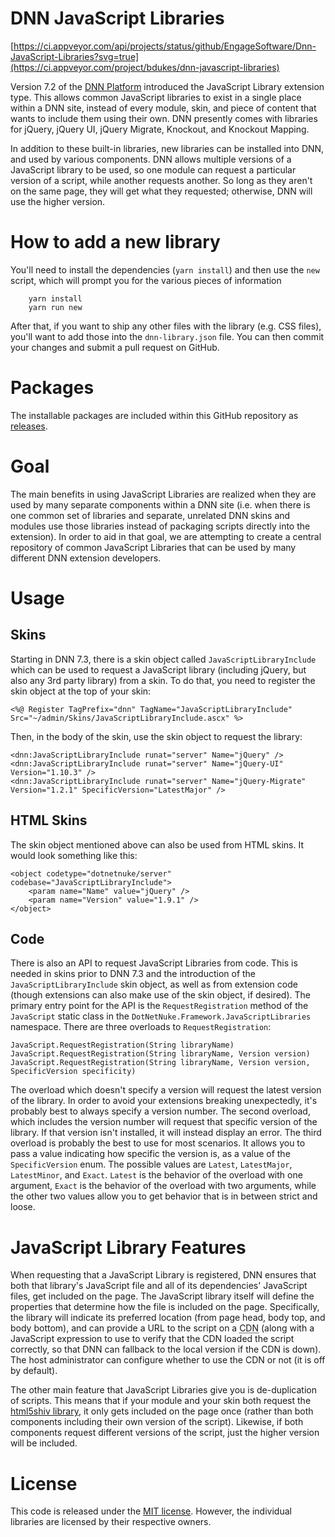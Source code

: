 # DNN JavaScript Libraries

[https://ci.appveyor.com/api/projects/status/github/EngageSoftware/Dnn-JavaScript-Libraries?svg=true](https://ci.appveyor.com/project/bdukes/dnn-javascript-libraries)

Version 7.2 of the [DNN Platform](http://www.dnnsoftware.com) introduced the
JavaScript Library extension type. This allows common JavaScript libraries to
exist in a single place within a DNN site, instead of every module, skin, and
piece of content that wants to include them using their own. DNN presently
comes with libraries for jQuery, jQuery UI, jQuery Migrate, Knockout, and
Knockout Mapping.

In addition to these built-in libraries, new libraries can be installed into
DNN, and used by various components. DNN allows multiple versions of a
JavaScript library to be used, so one module can request a particular version
of a script, while another requests another. So long as they aren't on the same
page, they will get what they requested; otherwise, DNN will use the higher
version.

# How to add a new library

You'll need to install the dependencies (`yarn install`) and then use the `new`
script, which will prompt you for the various pieces of information

```
    yarn install
    yarn run new
```

After that, if you want to ship any other files with the library (e.g. CSS
files), you'll want to add those into the `dnn-library.json` file. You can then
commit your changes and submit a pull request on GitHub.

# Packages

The installable packages are included within this GitHub repository as
[releases](/EngageSoftware/DNN-JavaScript-Libraries/releases).

# Goal

The main benefits in using JavaScript Libraries are realized when they are used
by many separate components within a DNN site (i.e. when there is one common
set of libraries and separate, unrelated DNN skins and modules use those
libraries instead of packaging scripts directly into the extension). In order
to aid in that goal, we are attempting to create a central repository
of common JavaScript Libraries that can be used by many different DNN extension
developers.

# Usage

## Skins

Starting in DNN 7.3, there is a skin object called `JavaScriptLibraryInclude`
which can be used to request a JavaScript library (including jQuery, but also
any 3rd party library) from a skin. To do that, you need to register the skin
object at the top of your skin:

    <%@ Register TagPrefix="dnn" TagName="JavaScriptLibraryInclude" Src="~/admin/Skins/JavaScriptLibraryInclude.ascx" %>

Then, in the body of the skin, use the skin object to request the library:

    <dnn:JavaScriptLibraryInclude runat="server" Name="jQuery" />
    <dnn:JavaScriptLibraryInclude runat="server" Name="jQuery-UI" Version="1.10.3" />
    <dnn:JavaScriptLibraryInclude runat="server" Name="jQuery-Migrate" Version="1.2.1" SpecificVersion="LatestMajor" />

## HTML Skins

The skin object mentioned above can also be used from HTML skins. It would
look something like this:

    <object codetype="dotnetnuke/server" codebase="JavaScriptLibraryInclude">
        <param name="Name" value="jQuery" />
        <param name="Version" value="1.9.1" />
    </object>

## Code

There is also an API to request JavaScript Libraries from code. This is needed
in skins prior to DNN 7.3 and the introduction of the `JavaScriptLibraryInclude`
skin object, as well as from extension code (though extensions can also make use
of the skin object, if desired). The primary entry point for the API is the
`RequestRegistration` method of the `JavaScript` static class in the
`DotNetNuke.Framework.JavaScriptLibraries` namespace. There are three overloads
to `RequestRegistration`:

    JavaScript.RequestRegistration(String libraryName)
    JavaScript.RequestRegistration(String libraryName, Version version)
    JavaScript.RequestRegistration(String libraryName, Version version, SpecificVersion specificity)

The overload which doesn't specify a version will request the latest version of
the library. In order to avoid your extensions breaking unexpectedly, it's
probably best to always specify a version number. The second overload, which
includes the version number will request that specific version of the library.
If that version isn't installed, it will instead display an error. The third
overload is probably the best to use for most scenarios. It allows you to pass
a value indicating how specific the version is, as a value of the
`SpecificVersion` enum. The possible values are `Latest`, `LatestMajor`,
`LatestMinor`, and `Exact`. `Latest` is the behavior of the overload with one
argument, `Exact` is the behavior of the overload with two arguments, while the
other two values allow you to get behavior that is in between strict and loose.

# JavaScript Library Features

When requesting that a JavaScript Library is registered, DNN ensures that
both that library's JavaScript file and all of its dependencies' JavaScript
files, get included on the page. The JavaScript library itself will define the
properties that determine how the file is included on the page. Specifically,
the library will indicate its preferred location (from page head, body top, and
body bottom), and can provide a URL to the script on a
<abbr title="Content Distribution Network">CDN</abbr> (along with a JavaScript
expression to use to verify that the CDN loaded the script correctly, so that
DNN can fallback to the local version if the CDN is down). The host
administrator can configure whether to use the CDN or not (it is off by
default).

The other main feature that JavaScript Libraries give you is de-duplication of
scripts. This means that if your module and your skin both request the
[html5shiv library](http://www.dnnsoftware.com/forge/html5shiv), it only gets
included on the page once (rather than both components including their own
version of the script). Likewise, if both components request different versions
of the script, just the higher version will be included.

# License

This code is released under the [MIT license](LICENSE.md).
However, the individual libraries are licensed by their respective owners.
